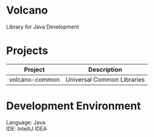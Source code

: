 # Volcano
Library for Java Development

# Projects
| Project | Description | 
| --- | --- | 
| volcano-common | Universal Common Libraries |

# Development Environment
Language: Java  
IDE: IntelliJ IDEA